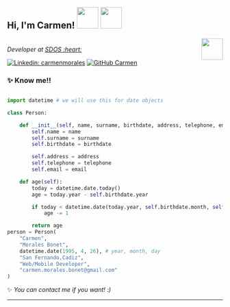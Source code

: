 <h2> Hi, I'm Carmen! <img src="https://como-funciona.com/wp-content/uploads/2019/08/python.png" width="50"> <img src="https://encrypted-tbn0.gstatic.com/images?q=tbn:ANd9GcRbYXuyL7OASrkmLkYDqKN4FQMC1CBZv0tIaw&usqp=CAU" width="50"></h2>
<img align='right' src="https://i.pinimg.com/originals/20/61/91/20619103a1d2790a691475c613fa8031.jpg" width="50">
</br><em>Developer at <a href="https://www.sdos.es/home">SDOS :heart:
</em></p>

[![Linkedin: carmenmorales](https://img.shields.io/badge/-linkedin-blue?style=flat-square&logo=Linkedin&logoColor=white&link=https://www.linkedin.com/in/carmenmoralesbonet/)](https://www.linkedin.com/in/carmenmoralesbonet/)
[![GitHub Carmen](https://img.shields.io/github/followers/carmenmoralesb?label=follow&style=social)](https://github.com/carmenmoralesb)


### :sparkles: Know me!!

```python

import datetime # we will use this for date objects

class Person:

    def __init__(self, name, surname, birthdate, address, telephone, email):
        self.name = name
        self.surname = surname
        self.birthdate = birthdate

        self.address = address
        self.telephone = telephone
        self.email = email

    def age(self):
        today = datetime.date.today()
        age = today.year - self.birthdate.year

        if today < datetime.date(today.year, self.birthdate.month, self.birthdate.day):
            age -= 1

        return age
person = Person(
    "Carmen",
    "Morales Bonet",
    datetime.date(1995, 4, 26), # year, month, day
    "San Fernando,Cadiz",
    "Web/Mobile Developer",
    "carmen.morales.bonet@gmail.com"
)
```

✨ <em> You can contact me if you want! :)</em>

---
